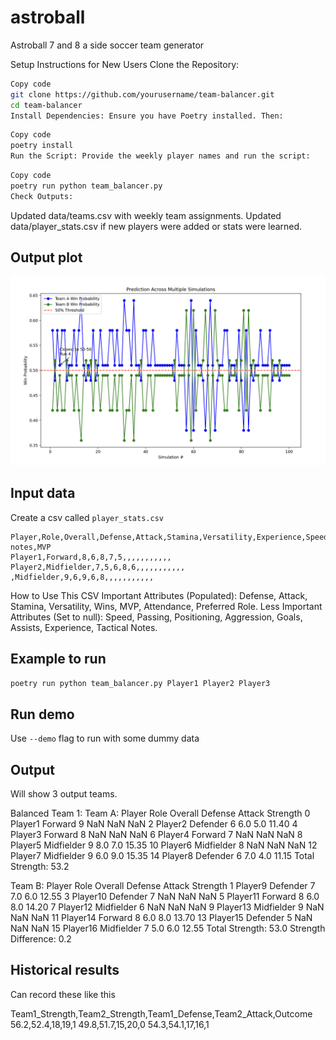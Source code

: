 # astroball

Astroball 7 and 8 a side soccer team generator

Setup Instructions for New Users
Clone the Repository:

```bash
Copy code
git clone https://github.com/yourusername/team-balancer.git
cd team-balancer
Install Dependencies: Ensure you have Poetry installed. Then:
```

```bash
Copy code
poetry install
Run the Script: Provide the weekly player names and run the script:
```

```bash
Copy code
poetry run python team_balancer.py
Check Outputs:
```

Updated data/teams.csv with weekly team assignments.
Updated data/player_stats.csv if new players were added or stats were learned.

## Output plot

![Simulation Example](public/png/fig_example.png)

## Input data

Create a csv called `player_stats.csv`

```csv
Player,Role,Overall,Defense,Attack,Stamina,Versatility,Experience,Speed,Passing,Positioning,Aggression,Wins,Losses,Goals,Assists,Tactical notes,MVP
Player1,Forward,8,6,8,7,5,,,,,,,,,,,
Player2,Midfielder,7,5,6,8,6,,,,,,,,,,,
,Midfielder,9,6,9,6,8,,,,,,,,,,,
```

How to Use This CSV
Important Attributes (Populated):
Defense, Attack, Stamina, Versatility, Wins, MVP, Attendance, Preferred Role.
Less Important Attributes (Set to null):
Speed, Passing, Positioning, Aggression, Goals, Assists, Experience, Tactical Notes.


## Example to run

`poetry run python team_balancer.py Player1 Player2 Player3`


## Run demo

Use `--demo` flag to run with some dummy data

## Output

Will show 3 output teams.


Balanced Team 1:
Team A:
       Player        Role  Overall  Defense  Attack  Strength
0     Player1     Forward        9      NaN     NaN       NaN
2     Player2    Defender        6      6.0     5.0     11.40
4     Player3     Forward        8      NaN     NaN       NaN
6     Player4     Forward        7      NaN     NaN       NaN
8     Player5  Midfielder        9      8.0     7.0     15.35
10    Player6  Midfielder        8      NaN     NaN       NaN
12    Player7  Midfielder        9      6.0     9.0     15.35
14    Player8    Defender        6      7.0     4.0     11.15
Total Strength: 53.2

Team B:
       Player        Role  Overall  Defense  Attack  Strength
1      Player9    Defender        7      7.0     6.0     12.55
3      Player10   Defender        7      NaN     NaN       NaN
5      Player11     Forward        8      6.0     8.0     14.20
7      Player12  Midfielder        6      NaN     NaN       NaN
9      Player13  Midfielder        9      NaN     NaN       NaN
11     Player14     Forward        8      6.0     8.0     13.70
13     Player15   Defender        5      NaN     NaN       NaN
15     Player16  Midfielder        7      5.0     6.0     12.55
Total Strength: 53.0
Strength Difference: 0.2


## Historical results

Can record these like this

Team1_Strength,Team2_Strength,Team1_Defense,Team2_Attack,Outcome
56.2,52.4,18,19,1
49.8,51.7,15,20,0
54.3,54.1,17,16,1

